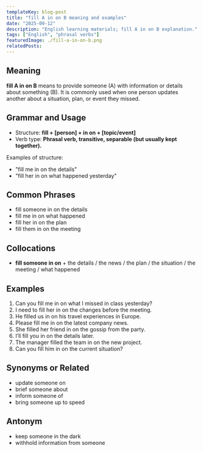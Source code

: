 ```yaml
---
templateKey: blog-post
title: "fill A in on B meaning and examples"
date: "2025-09-12"
description: "English learning materials; fill A in on B explanation."
tags: ["English", "phrasal verbs"]
featuredImage: ./fill-a-in-on-b.png
relatedPosts:
---
```


## Meaning

**fill A in on B** means to provide someone (A) with information or details about something (B).
It is commonly used when one person updates another about a situation, plan, or event they missed.

## Grammar and Usage

- Structure: **fill + \[person] + in on + \[topic/event]**
- Verb type: **Phrasal verb, transitive, separable (but usually kept together).**

Examples of structure:

- "fill me in on the details"
- "fill her in on what happened yesterday"

## Common Phrases

- fill someone in on the details
- fill me in on what happened
- fill her in on the plan
- fill them in on the meeting

## Collocations

- **fill someone in on** + the details / the news / the plan / the situation / the meeting / what happened

## Examples

1. Can you fill me in on what I missed in class yesterday?
2. I need to fill her in on the changes before the meeting.
3. He filled us in on his travel experiences in Europe.
4. Please fill me in on the latest company news.
5. She filled her friend in on the gossip from the party.
6. I’ll fill you in on the details later.
7. The manager filled the team in on the new project.
8. Can you fill him in on the current situation?

## Synonyms or Related

- update someone on
- brief someone about
- inform someone of
- bring someone up to speed

## Antonym

- keep someone in the dark
- withhold information from someone
